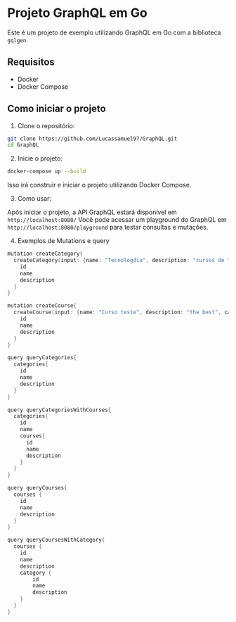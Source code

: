 # Projeto GraphQL em Go

Este é um projeto de exemplo utilizando GraphQL em Go com a biblioteca `gqlgen`.

## Requisitos

- Docker
- Docker Compose

## Como iniciar o projeto

1. Clone o repositório:

```sh
git clone https://github.com/Lucassamuel97/GraphQL.git
cd GraphQL
```
2. Inicie o projeto:
```sh
docker-compose up --build
```
Isso irá construir e iniciar o projeto utilizando Docker Compose.

3. Como usar:

Após iniciar o projeto, a API GraphQL estará disponível em `http://localhost:8080/` Você pode acessar um playground do GraphQL em `http://localhost:8080/playground` para testar consultas e mutações.

4. Exemplos de Mutations e query

```go
mutation createCategory{
  createCategory(input: {name: "Tecnologdia", description: "cursos de tecnologia"}){
    id
    name
    description
  }
}

mutation createCourse{
  createCourse(input: {name: "Curso teste", description: "the best", categoryId: "<Cole aqui o ID da Category criada>"}){
    id
    name
    description
  }
}

query queryCategories{
  categories{
    id
    name
    description
  }
}

query queryCategoriesWithCourses{
  categories{
    id
    name
    courses{
      id
      name
      description
    }
  }
}

query queryCourses{
  courses {
    id
    name
    description
  }
}

query queryCoursesWithCategory{
  courses {
    id
    name
    description
    category {
     	id
        name
        description
    }
  }
}
```